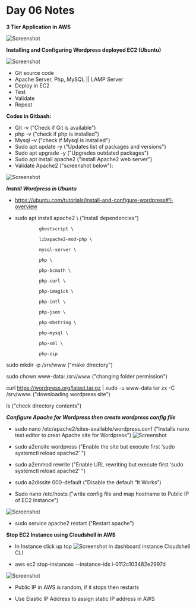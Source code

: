 # Day 06 Notes

**3 Tier Application in AWS**

![Screenshot](/Ninjas/Masterclass-05Norvic/Day%2006/Assets/3tierapplication.png)

**Installing and Configuring Wordpress deployed EC2 (Ubuntu)**

![Screenshot](/Ninjas/Masterclass-05Norvic/Day%2006/Assets/Wordpress.png)

- Git source code
- Apache Server, Php, MySQL || LAMP Server
- Deploy in EC2  
- Test
- Validate
- Repeat

**Codes in Gitbash:**

-   Git -v  ("Check if Git is available")
-   php -v  ("check if php is installed") 
-   Mysql –v  ("check if Mysql is installed") 
-   Sudo apt update -y  ("Updates list of packages and versions")
-   Sudo apt upgrade -y ("Upgrades outdated packages")
-   Sudo apt install apache2  ("install Apache2 web server") 
-   Validate Apache2 ("screenshot below"):

![Screenshot](/Ninjas/Masterclass-05Norvic/Day%2006/Assets/ValidateApache2.png)

***Install Wordpress in Ubuntu***

-   https://ubuntu.com/tutorials/install-and-configure-wordpress#1-overview

-   sudo apt install apache2 \ 				 ("install dependencies") 

                 ghostscript \ 

                 libapache2-mod-php \ 

                 mysql-server \ 

                 php \ 

                 php-bcmath \ 

                 php-curl \ 

                 php-imagick \ 

                 php-intl \ 

                 php-json \ 

                 php-mbstring \ 

                 php-mysql \ 

                 php-xml \ 

                 php-zip 

sudo mkdir -p /srv/www   ("make directory") 

sudo chown www-data: /srv/www  ("changing folder permission") 

curl https://wordpress.org/latest.tar.gz | sudo -u www-data tar zx -C /srv/www.  ("downloading wordpress site")

ls ("check directory contents")

***Configure Apache for Wordpress then create wordpress config file***

-   sudo nano /etc/apache2/sites-available/wordpress.conf ("Installs nano text editor to creat Apache site for Wordpress")
![Screenshot](/Ninjas/Masterclass-05Norvic/Day%2006/Assets/nanoeditorconfigwordpress.png)

-   sudo a2ensite wordpress ("Enable the site but execute first ‘sudo systemctl reload apache2' ") 

-   sudo a2enmod rewrite ("Enable URL rewriting but execute first ‘sudo systemctl reload apache2’ ")

-   sudo a2dissite 000-default   ("Disable the default “It Works”)

-   Sudo nano /etc/hosts ("write config file and map hostname to Public IP of EC2 Instance")

![Screenshot](/Ninjas/Masterclass-05Norvic/Day%2006/Assets/editconfighostnametoPublicIP.png)

-   sudo service apache2 restart ("Restart apache") 

**Stop EC2 Instance using Cloudshell in AWS**

-   In Instance click up top ![Screenshot](/Ninjas/Masterclass-05Norvic/Day%2006/Assets/CLIIcon.png)  in dashboard instance Cloudshell CLI 

-   aws ec2 stop-instances --instance-ids i-0112c103482e2997d 

![Screenshot](/Ninjas/Masterclass-05Norvic/Day%2006/Assets/CLIstop.png)

-   Public IP in AWS is random, if it stops then restarts 

-   Use Elastic IP Address to assign static IP address in AWS 